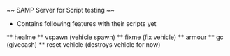 ~~ SAMP Server for Script testing ~~

- Contains following features with their scripts yet

** healme
** vspawn (vehicle spawn)
** fixme (fix vehicle)
** armour 
** gc (givecash)
** reset vehicle (destroys vehicle for now)